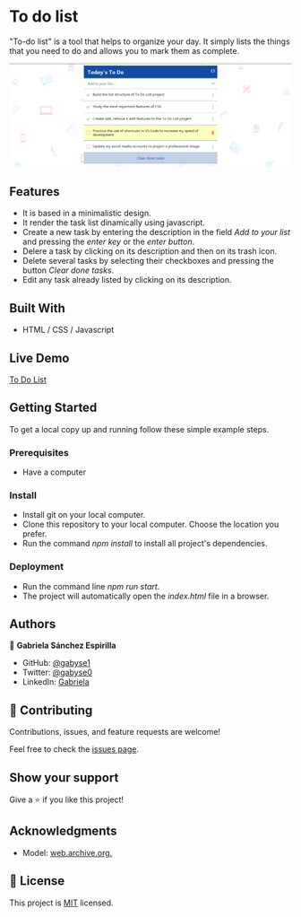 # To do list

"To-do list" is a tool that helps to organize your day. It simply lists the things that you need to do and allows you to mark them as complete.

![screenshot](./screenshot.png)

## Features

- It is based in a minimalistic design.
- It render the task list dinamically using javascript.
- Create a new task by entering the description in the field *Add to your list* and pressing the *enter key* or the *enter button*.
- Delere a task by clicking on its description and then on its trash icon.
- Delete several tasks by selecting their checkboxes and pressing the button *Clear done tasks*.
- Edit any task already listed by clicking on its description.


## Built With

- HTML / CSS / Javascript


## Live Demo

[To Do List](https://gabyse1.github.io/to-do-list/dist/)


## Getting Started


To get a local copy up and running follow these simple example steps.

### Prerequisites

- Have a computer

### Install

- Install git on your local computer.
- Clone this repository to your local computer. Choose the location you prefer.
- Run the command *npm install* to install all project's dependencies.

### Deployment

- Run the command line *npm run start*.
- The project will automatically open the *index.html* file in a browser.


## Authors

👤 **Gabriela Sánchez Espirilla**

- GitHub: [@gabyse1](https://github.com/gabyse1)
- Twitter: [@gabyse0](https://twitter.com/gabyse0)
- LinkedIn: [Gabriela](https://www.linkedin.com/in/gabriela-s%C3%A1nchez-espirilla-83011b225/)


## 🤝 Contributing

Contributions, issues, and feature requests are welcome!

Feel free to check the [issues page](../../issues/).

## Show your support

Give a ⭐️ if you like this project!

## Acknowledgments

- Model: [web.archive.org.](https://web.archive.org/web/20180320194056/http://www.getminimalist.com:80/)

## 📝 License

This project is [MIT](./MIT.md) licensed.
